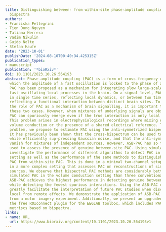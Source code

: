```yaml
---
title: Distinguishing between- from within-site phase-amplitude coupling using antisymmetrized
  bispectra
authors:
- Franziska Pellegrini
- Tien Dung Nguyen
- Taliana Herrera
- Vadim Nikulin
- Guido Nolte
- Stefan Haufe
date: '2023-10-01'
publishDate: '2024-08-10T00:40:34.425315Z'
publication_types:
- manuscript
publication: '*bioRxiv*'
doi: 10.1101/2023.10.26.564193
abstract: Phase-amplitude coupling (PAC) is a form of cross-frequency coupling in
  which the amplitude of a fast oscillation is locked to the phase of a slow oscillation.
  PAC has been proposed as a mechanism for integrating slow large-scale networks with
  fast-oscillating local processes in the brain. On a signal level, PAC can be observed
  in single time series, reflecting local dynamics, or between two time series, potentially
  reflecting a functional interaction between distinct brain sites. To investigate
  the role of PAC as a mechanism of brain signalling, it is important to distinguish
  these two cases. However, when mixtures of underlying signals are observed, between-site
  PAC can spuriously emerge even if the true interaction is only local (within-site).
  This problem arises in electrophysiological recordings where mixing occurs due to
  volume conduction or the presence of a shared electrical reference. To address this
  problem, we propose to estimate PAC using the anti-symmetrized bispectrum (ASB-PAC).
  It has previously been shown that the cross-bispectrum can be used to measure PAC
  while efficiently sup-pressing Gaussian noise, and that the anti-symmetrized bispectra
  vanish for mixtures of independent sources. However, ASB-PAC has so far not been
  used to assess the presence of genuine between-site PAC. Using simulations, we here
  investigate the performance of different algorithms to detect PAC in a mixed signal
  setting as well as the performance of the same methods to distinguish genuine between-site
  PAC from within-site PAC. This is done in a minimal two-channel setup as well as
  in a more complex setting that assesses PAC on reconstructions of simulated EEG
  sources. We observe that bispectral PAC methods are considerably better at detecting
  simulated PAC in the volume conduction setting than three conventional PAC estimators.
  ASB-PAC achieves the highest performance in detecting genuine between-site PAC interactions
  while detecting the fewest spurious interactions. Using the ASB-PAC could therefore
  greatly facilitate the interpretation of future PAC studies when discriminating
  local from remote effects. We demonstrate the application of ASB-PAC on EEG data
  from a motor imagery experiment. Additionally, we present an upgraded version of
  the free ROIconnect plugin for the EEGLAB toolbox, which includes PAC and ASB-PAC
  metriscs based on bispectra.
links:
- name: URL
  url: https://www.biorxiv.org/content/10.1101/2023.10.26.564193v1
---
```

